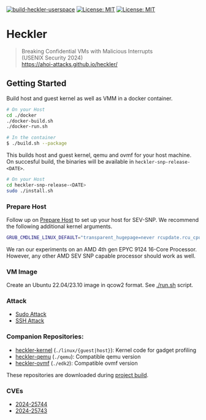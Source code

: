 [![build-heckler-userspace](https://github.com/ahoi-attacks/heckler/actions/workflows/ci.yaml/badge.svg)](https://github.com/ahoi-attacks/heckler/actions/workflows/ci.yaml)
[![License: MIT](https://img.shields.io/badge/USENIX%20Security%20'24-Accepted%20Paper-blue)](https://www.usenix.org/conference/usenixsecurity24/)
[![License: MIT](https://img.shields.io/badge/License-MIT-green.svg)](https://opensource.org/licenses/MIT)

# Heckler
>
> Breaking Confidential VMs with Malicious Interrupts  
> (USENIX Security 2024)  
> https://ahoi-attacks.github.io/heckler/
>

## Getting Started

Build host and guest kernel as well as VMM in a docker container.

```bash
# On your Host
cd ./docker
./docker-build.sh
./docker-run.sh

# In the container
$ ./build.sh --package
```

This builds host and guest kernel, qemu and ovmf for your host machine.
On succesful build, the binaries will be available in `heckler-snp-release-<DATE>`.

```bash
# On your Host
cd heckler-snp-release-<DATE>
sudo ./install.sh
````

### Prepare Host
Follow up on [Prepare Host](./README-amdsev.md#prepare-host) to set up your host for SEV-SNP.
We recommend the following additional kernel arguments. 

```sh
GRUB_CMDLINE_LINUX_DEFAULT="transparent_hugepage=never rcupdate.rcu_cpu_stall_suppress=1 nmi_watchdog=0"
```

We ran our experiments on an AMD 4th gen EPYC 9124 16-Core Processor. However, any other AMD SEV SNP capable processor should work as well.

### VM Image
Create an Ubuntu 22.04/23.10 image in qcow2 format. See [./run.sh](./run_vm_sudo.sh) script.

### Attack
- [Sudo Attack](./userspace/attack/heckler/sudo/sudo_attack.py)
- [SSH Attack](./userspace/attack/heckler/ssh/ssh_attack.py)

### Companion Repositories:
- [heckler-kernel](https://github.com/ahoi-attacks/heckler-linux) (`./linux/{guest|host}`): Kernel code for gadget profiling
- [heckler-qemu](https://github.com/ahoi-attacks/heckler-qemu) (`./qemu`): Compatible qemu version
- [heckler-ovmf](https://github.com/ahoi-attacks/heckler-ovmf) (`./edk2`): Compatible ovmf version

These repositories are downloaded during [project build](./build.sh). 

### CVEs
- [2024-25744](https://cve.mitre.org/cgi-bin/cvename.cgi?name=CVE-2024-25744)
- [2024-25743](https://cve.mitre.org/cgi-bin/cvename.cgi?name=CVE-2024-25743)
